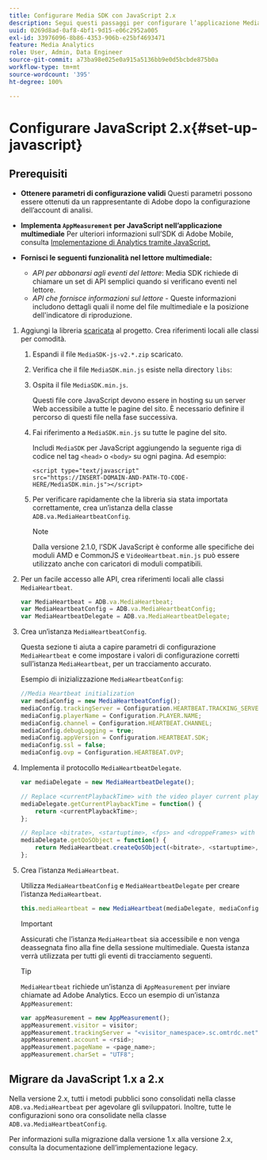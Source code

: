 ```yaml
---
title: Configurare Media SDK con JavaScript 2.x
description: Segui questi passaggi per configurare l’applicazione Media SDK su JavaScript 2.x.
uuid: 0269d8ad-0af8-4bf1-9d15-e06c2952a005
exl-id: 33976096-8b86-4353-906b-e25bf4693471
feature: Media Analytics
role: User, Admin, Data Engineer
source-git-commit: a73ba98e025e0a915a5136bb9e0d5bcbde875b0a
workflow-type: tm+mt
source-wordcount: '395'
ht-degree: 100%

---
```


# Configurare JavaScript 2.x{#set-up-javascript}

## Prerequisiti 

* **Ottenere parametri di configurazione validi**
Questi parametri possono essere ottenuti da un rappresentante di Adobe dopo la configurazione dell’account di analisi.
* **Implementa `AppMeasurement` per JavaScript nell’applicazione multimediale**
Per ulteriori informazioni sull’SDK di Adobe Mobile, consulta [Implementazione di Analytics tramite JavaScript.](https://experienceleague.adobe.com/docs/analytics/implementation/js/overview.html?lang=it)

* **Fornisci le seguenti funzionalità nel lettore multimediale:**

   * *API per abbonarsi agli eventi del lettore*: Media SDK richiede di chiamare un set di API semplici quando si verificano eventi nel lettore.
   * *API che fornisce informazioni sul lettore* - Queste informazioni includono dettagli quali il nome del file multimediale e la posizione dell&#39;indicatore di riproduzione.

1. Aggiungi la libreria [scaricata](/help/getting-started/download-sdks.md) al progetto. Crea riferimenti locali alle classi per comodità.

   1. Espandi il file `MediaSDK-js-v2.*.zip` scaricato.
   1. Verifica che il file `MediaSDK.min.js` esiste nella directory `libs`:

   1. Ospita il file `MediaSDK.min.js`.

      Questi file core JavaScript devono essere in hosting su un server Web accessibile a tutte le pagine del sito. È necessario definire il percorso di questi file nella fase successiva.

   1. Fai riferimento a `MediaSDK.min.js` su tutte le pagine del sito.

      Includi `MediaSDK` per JavaScript aggiungendo la seguente riga di codice nel tag `<head>` o `<body>` su ogni pagina. Ad esempio:

      ```
      <script type="text/javascript"
      src="https://INSERT-DOMAIN-AND-PATH-TO-CODE-HERE/MediaSDK.min.js"></script>
      ```

   1. Per verificare rapidamente che la libreria sia stata importata correttamente, crea un’istanza della classe `ADB.va.MediaHeartbeatConfig`.

      >[!NOTE]
      >
      >Dalla versione 2.1.0, l’SDK JavaScript è conforme alle specifiche dei moduli AMD e CommonJS e `VideoHeartbeat.min.js` può essere utilizzato anche con caricatori di moduli compatibili.

1. Per un facile accesso alle API, crea riferimenti locali alle classi `MediaHeartbeat`.

   ```js
   var MediaHeartbeat = ADB.va.MediaHeartbeat;
   var MediaHeartbeatConfig = ADB.va.MediaHeartbeatConfig;
   var MediaHeartbeatDelegate = ADB.va.MediaHeartbeatDelegate;
   ```

1. Crea un’istanza `MediaHeartbeatConfig`.

   Questa sezione ti aiuta a capire parametri di configurazione `MediaHeartbeat` e come impostare i valori di configurazione corretti sull’istanza `MediaHeartbeat`, per un tracciamento accurato.

   Esempio di inizializzazione `MediaHeartbeatConfig`:

   ```js
   //Media Heartbeat initialization
   var mediaConfig = new MediaHeartbeatConfig();
   mediaConfig.trackingServer = Configuration.HEARTBEAT.TRACKING_SERVER;
   mediaConfig.playerName = Configuration.PLAYER.NAME;
   mediaConfig.channel = Configuration.HEARTBEAT.CHANNEL;
   mediaConfig.debugLogging = true;
   mediaConfig.appVersion = Configuration.HEARTBEAT.SDK;
   mediaConfig.ssl = false;
   mediaConfig.ovp = Configuration.HEARTBEAT.OVP;
   ```

1. Implementa il protocollo `MediaHeartbeatDelegate`.

   ```js
   var mediaDelegate = new MediaHeartbeatDelegate();
   
   // Replace <currentPlaybackTime> with the video player current playback time
   mediaDelegate.getCurrentPlaybackTime = function() {
       return <currentPlaybackTime>;
   };
   
   // Replace <bitrate>, <startuptime>, <fps> and <droppeFrames> with the current playback QoS values.  
   mediaDelegate.getQoSObject = function() {
       return MediaHeartbeat.createQoSObject(<bitrate>, <startuptime>, <fps>, <droppedFrames>);
   };
   ```

1. Crea l’istanza `MediaHeartbeat`.

   Utilizza `MediaHeartbeatConfig` e `MediaHeartbeatDelegate` per creare l’istanza `MediaHeartbeat`.

   ```js
   this.mediaHeartbeat = new MediaHeartbeat(mediaDelegate, mediaConfig, appMeasurement);
   ```

   >[!IMPORTANT]
   >
   >Assicurati che l’istanza `MediaHeartbeat` sia accessibile e non venga deassegnata fino alla fine della sessione multimediale. Questa istanza verrà utilizzata per tutti gli eventi di tracciamento seguenti.

   >[!TIP]
   >
   >`MediaHeartbeat` richiede un’istanza di `AppMeasurement` per inviare chiamate ad Adobe Analytics. Ecco un esempio di un’istanza `AppMeasurement`:

   ```js
   var appMeasurement = new AppMeasurement();
   appMeasurement.visitor = visitor;
   appMeasurement.trackingServer = "<visitor_namespace>.sc.omtrdc.net";
   appMeasurement.account = <rsid>;
   appMeasurement.pageName = <page_name>;
   appMeasurement.charSet = "UTF­8";
   ```

## Migrare da JavaScript 1.x a 2.x

Nella versione 2.x, tutti i metodi pubblici sono consolidati nella classe `ADB.va.MediaHeartbeat` per agevolare gli sviluppatori. Inoltre, tutte le configurazioni sono ora consolidate nella classe `ADB.va.MediaHeartbeatConfig`.

Per informazioni sulla migrazione dalla versione 1.x alla versione 2.x, consulta la documentazione dell’implementazione legacy.
